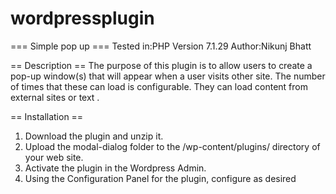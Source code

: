 # wordpressplugin

=== Simple pop up ===
Tested in:PHP Version 7.1.29
Author:Nikunj Bhatt

== Description ==
The purpose of this plugin is to allow users to create a pop-up window(s) that will appear when a user visits other site.
The number of times that these can load is configurable. They can load content from external sites or text .

== Installation ==

1. Download the plugin and unzip it.
1. Upload the modal-dialog folder to the /wp-content/plugins/ directory of your web site.
1. Activate the plugin in the Wordpress Admin.
1. Using the Configuration Panel for the plugin, configure as desired
